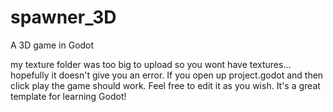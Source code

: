 # spawner_3D
A 3D game in Godot

my texture folder was too big to upload so you wont have textures... hopefully it doesn't give you an error. If you open up project.godot and then click play the game should work. Feel free to edit it as you wish. It's a great template for learning Godot!
